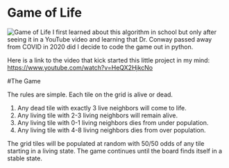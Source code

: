 # Game of Life
![Game of Life](https://kingcastro.com/gameoflife_github.jpg)
I first learned about this algorithm in school but only after seeing it in a YouTube video and learning that Dr. Conway passed away from COVID in 2020 did I decide to code the game out in python. 
 
 
Here is a link to the video that kick started this little project in my mind: https://www.youtube.com/watch?v=HeQX2HjkcNo


#The Game

The rules are simple. Each tile on the grid is alive or dead. 
1. Any dead tile with exactly 3 live neighbors will come to life. 
2. Any living tile with 2-3 living neighbors will remain alive. 
3. Any living tile with 0-1 living neighbors dies from under population.
4. Any living tile with 4-8 living neighbors dies from over population. 

The grid tiles will be populated at random with 50/50 odds of any tile starting in a living state. The game continues until the board finds itself in a stable state. 
